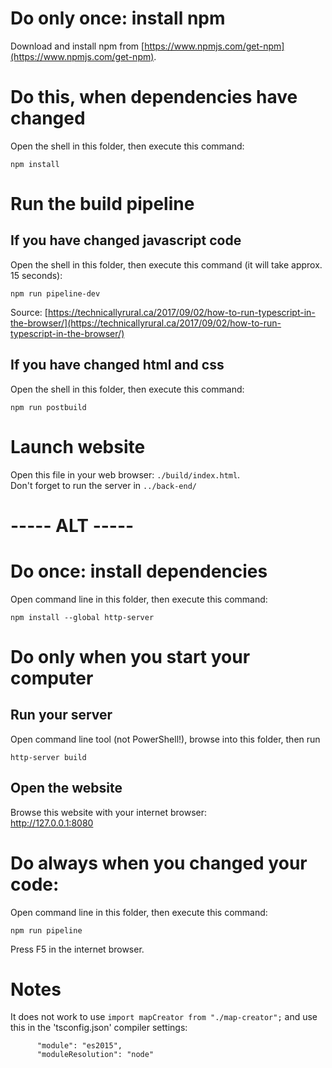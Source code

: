 # Do only once: install npm
Download and install npm from [https://www.npmjs.com/get-npm](https://www.npmjs.com/get-npm).  

# Do this, when dependencies have changed
Open the shell in this folder, then execute this command:
```
npm install
```


# Run the build pipeline

## If you have changed javascript code
Open the shell in this folder, then execute this command (it will take approx. 15 seconds):
```
npm run pipeline-dev
```
Source: [https://technicallyrural.ca/2017/09/02/how-to-run-typescript-in-the-browser/](https://technicallyrural.ca/2017/09/02/how-to-run-typescript-in-the-browser/)

## If you have changed html and css
Open the shell in this folder, then execute this command:
```
npm run postbuild
```

# Launch website
Open this file in your web browser:  `./build/index.html`.  
Don't forget to run the server in `../back-end/`  







# ----- ALT -----
# Do once: install dependencies
Open command line in this folder, then execute this command:
```
npm install --global http-server
```

# Do only when you start your computer
## Run your server
Open command line tool (not PowerShell!), browse into this folder, then run
```
http-server build
```

## Open the website
Browse this website with your internet browser:  
http://127.0.0.1:8080


# Do always when you changed your code:
Open command line in this folder, then execute this command:
```
npm run pipeline
```

Press F5 in the internet browser.

# Notes
It does not work to use `import mapCreator from "./map-creator";` and use this in the 'tsconfig.json' compiler settings:
```
      "module": "es2015",
      "moduleResolution": "node"
```